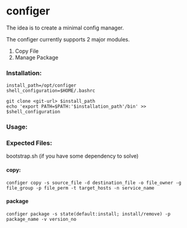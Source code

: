 # configer

The idea is to create a minimal config manager.

The configer currently supports 2 major modules.

1. Copy File
2. Manage Package


### Installation:
```
install_path=/opt/configer
shell_configuration=$HOME/.bashrc

git clone <git-url> $install_path
echo 'export PATH=$PATH:'$installation_path'/bin' >> $shell_configuration
```

### Usage:

### Expected Files:
bootstrap.sh (if you have some dependency to solve)

#### copy:

```
configer copy -s source_file -d destination_file -o file_owner -g file_group -p file_perm -t target_hosts -n service_name
```


#### package

```
configer package -s state(default:install; install/remove) -p package_name -v version_no
```
